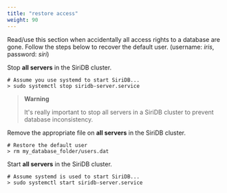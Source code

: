 ```yaml
---
title: "restore access"
weight: 90
---
```


Read/use this section when accidentally all access rights to a database are
gone. Follow the steps below to recover the default user.
(username: *iris*, password: *siri*)

Stop **all servers** in the SiriDB cluster.

	# Assume you use systemd to start SiriDB...
	> sudo systemctl stop siridb-server.service

>**Warning**
>
>It's really important to stop all servers in a SiriDB cluster to prevent
>database inconsistency.

Remove the appropriate file on **all servers** in the SiriDB cluster.

	# Restore the default user
	> rm my_database_folder/users.dat

Start **all servers** in the SiriDB cluster.

	# Assume systemd is used to start SiriDB...
	> sudo systemctl start siridb-server.service
